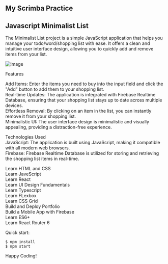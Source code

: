 ## My Scrimba Practice
## Javascript Minimalist List

The Minimalist List project is a simple JavaScript application that helps you manage your todo/word/shopping list with ease. It offers a clean and intuitive user interface design, allowing you to quickly add and remove items from your list.

![image](https://github.com/yinfangrtz/JS-Minimalist/assets/106718273/477dbea0-cebb-4b3b-843a-48a949285834)

Features

Add Items: Enter the items you need to buy into the input field and click the "Add" button to add them to your shopping list.  
Real-time Updates: The application is integrated with Firebase Realtime Database, ensuring that your shopping list stays up to date across multiple devices.   
Effortless Removal: By clicking on an item in the list, you can instantly remove it from your shopping list.   
Minimalistic UI: The user interface design is minimalistic and visually appealing, providing a distraction-free experience.   

Technologies Used   
JavaScript: The application is built using JavaScript, making it compatible with all modern web browsers.   
Firebase: Firebase Realtime Database is utilized for storing and retrieving the shopping list items in real-time.   

Learn HTML and CSS  
Learn JaveScript  
Learn React   
Learn UI Design Fundamentals  
Learn Typescript    
Learn FLexbox    
Learn CSS Grid  
Build and Deploy Portfolio  
Build a Mobile App with Firebase   
Learn ES6+   
Learn React Router 6  

Quick start:

```
$ npm install
$ npm start
````
Happy Coding!
